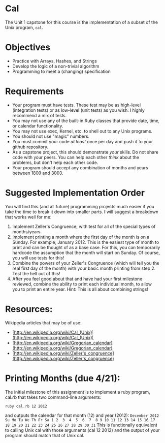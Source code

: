 # Cal

The Unit 1 capstone for this course is the implementation of a subset of the Unix program, `cal`.

Objectives
==========

  * Practice with Arrays, Hashes, and Strings
  * Develop the logic of a non-trivial algorithm
  * Programming to meet a (changing) specification

Requirements
==========

  * Your program must have tests.  These test may be as high-level (integration tests) or as low-level (unit tests) as you wish.  I highly recommend a mix of tests.
  * You may not use any of the built-in Ruby classes that provide date, time, or calendar functionality.
  * You may not use exec, Kernel, etc. to shell out to any Unix programs.
  * You should not use "magic" numbers.
  * You must commit your code _at least_ once per day and push it to your github repository.
  * As a capstone project, this should demonstrate *your* skills. Do not share code with your peers. You can help each other _think_ about the problems, but don't help each other code.
  * Your program should accept any combination of months and years between 1800 and 3000.

Suggested Implementation Order
==========

You will find this (and all future) programming projects much easier if you take the time to break it down into smaller parts.  I will suggest a breakdown that works well for me:

  1. Implement Zeller's Congruence, with test for all of the special types of months/years.
  2. Implement printing a month where the first day of the month is on a Sunday.  For example, January 2012.  This is the easiest type of month to print and can be thought of as a base case.  For this, you can temporarily hardcode the assumption that the month will start on Sunday.  Of course, you will use tests for this!
  3. Combine the powers of your Zeller's Congruence (which will tell you the real first day of the month) with your basic month printing from step 2.  Test the hell out of this!
  4. After you feel good about that and have had your first milestone reviewed, combine the ability to print each individual month, to allow you to print an entire year.  Hint: This is all about combining strings!

Resources:
==========

Wikipedia articles that may be of use:

  * [http://en.wikipedia.org/wiki/Cal_(Unix)](http://en.wikipedia.org/wiki/Cal_(Unix))
  * [http://en.wikipedia.org/wiki/Gregorian_calendar](http://en.wikipedia.org/wiki/Gregorian_calendar)
  * [http://en.wikipedia.org/wiki/Zeller's_congruence](http://en.wikipedia.org/wiki/Zeller's_congruence)

Printing Months (due 4/21):
==========

The initial milestone of this assignment is to implement a ruby program, cal.rb that takes two command-line arguments:

`ruby cal.rb 12 2012`

and outputs the calendar for that month (12) and year (2012):
`
   December 2012
Su Mo Tu We Th Fr Sa
                   1
 2  3  4  5  6  7  8
 9 10 11 12 13 14 15
16 17 18 19 20 21 22
23 24 25 26 27 28 29
30 31
`
This is functionally equivalent to calling Unix cal with those arguments (cal 12 2012) and the output of your program should match that of Unix cal.
